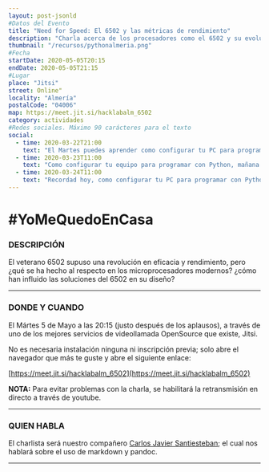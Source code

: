 ```yaml
---
layout: post-jsonld
#Datos del Evento
title: "Need for Speed: El 6502 y las métricas de rendimiento"
description: "Charla acerca de los procesadores como el 6502 y su evolución"
thumbnail: "/recursos/pythonalmeria.png"
#Fecha
startDate: 2020-05-05T20:15
endDate: 2020-05-05T21:15
#Lugar
place: "Jitsi"
street: Online"
locality: "Almería"
postalCode: "04006"
map: https://meet.jit.si/hacklabalm_6502
category: actividades
#Redes sociales. Máximo 90 carácteres para el texto
social:
  - time: 2020-03-22T21:00
    text: "El Martes puedes aprender como configurar tu PC para programar con Python"
  - time: 2020-03-23T11:00
    text: "Como configurar tu equipo para programar con Python, mañana a las 19:00"	
  - time: 2020-03-24T11:00
    text: "Recordad hoy, como configurar tu PC para programar con Python"
---
```


# #YoMeQuedoEnCasa

### DESCRIPCIÓN

El veterano 6502 supuso una revolución en eficacia y rendimiento, pero ¿qué se ha hecho al respecto en los microprocesadores modernos? ¿cómo han influido las soluciones del 6502 en su diseño?

---

### DONDE Y CUANDO

El Mártes 5 de Mayo a las 20:15 (justo después de los aplausos), a través de uno de los mejores servicios de videollamada OpenSource que existe, Jitsi.

No es necesaria instalación ninguna ni inscripción previa; solo abre el navegador que más te guste y abre el siguiente enlace:

[https://meet.jit.si/hacklabalm_6502](https://meet.jit.si/hacklabalm_6502)

**NOTA:** Para evitar problemas con la charla, se habilitará la retransmisión en directo a través de youtube.

---

### QUIEN HABLA

El charlista será nuestro compañero [Carlos Javier Santiesteban](https://twitter.com/zuiko21); el cual nos hablará sobre el uso de markdown y pandoc.

---
